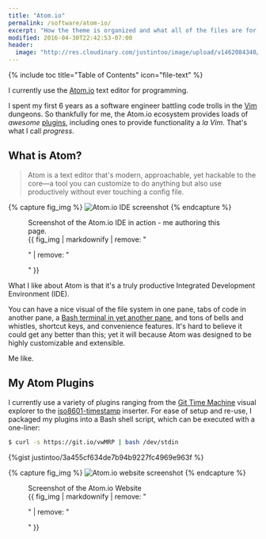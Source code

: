 ```yaml
---
title: "Atom.io"
permalink: /software/atom-io/
excerpt: "How the theme is organized and what all of the files are for."
modified: 2016-04-30T22:42:53-07:00
header:
  image: "http://res.cloudinary.com/justintoo/image/upload/v1462084340/install-atom-plugins_fu9xwf.gif"
---
```


{% include toc title="Table of Contents" icon="file-text" %}

I currently use the [Atom.io](http://atom.io/) text editor for programming.

I spent my first 6 years as a software engineer battling code trolls in the [Vim](http://www.vim.org/) dungeons. So thankfully for me, the Atom.io ecosystem provides loads of *awesome* [plugins](https://atom.io/packages), including ones to provide functionality a *la Vim*. That's what I call *progress*.

## What is Atom?
> Atom is a text editor that's modern, approachable, yet hackable to the core—a tool you can customize to do anything but also use productively without ever touching a config file.

{% capture fig_img %}
![Atom.io IDE screenshot](http://res.cloudinary.com/justintoo/image/upload/v1462085326/atom-io-ide_hu2yzq.png 'Screenshot of the Atom.io IDE')
{% endcapture %}

<figure>
  <figcaption>Screenshot of the Atom.io IDE in action - me authoring this page.</figcaption>
  {{ fig_img | markdownify | remove: "<p>" | remove: "</p>" }}
</figure>

What I like about Atom is that it's a truly productive Integrated Development Environment (IDE).

You can have a nice visual of the file system in one pane, tabs of code in another pane, a [Bash terminal in yet another pane](https://github.com/romgrk/termrk), and tons of bells and whistles, shortcut keys, and convenience features. It's hard to believe it could get any better than this; yet it will because Atom was designed to be highly customizable and extensible.

Me like.

## My Atom Plugins

I currently use a variety of plugins ranging from the [Git Time Machine](https://atom.io/packages/git-time-machine) visual explorer to the [iso8601-timestamp](https://atom.io/packages/iso8601-timestamp) inserter. For ease of setup and re-use, I packaged my plugins into a Bash shell script, which can be executed with a one-liner:

```bash
$ curl -s https://git.io/vwMRP | bash /dev/stdin
```

{%gist justintoo/3a455cf634de7b94b9227fc4969e963f %}

{% capture fig_img %}
![Atom.io website screenshot](http://res.cloudinary.com/justintoo/image/upload/v1462084902/atom-io-website-screenshot_dfpqb8.png 'Screenshot of the Atom.io Website')
{% endcapture %}

<figure>
  <figcaption>Screenshot of the Atom.io Website</figcaption>
  {{ fig_img | markdownify | remove: "<p>" | remove: "</p>" }}
</figure>
